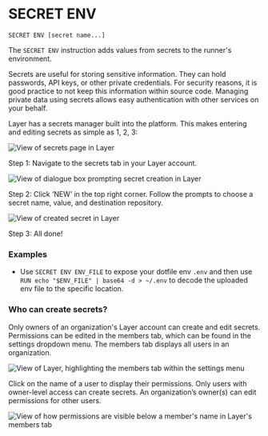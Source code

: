 # SECRET ENV

`SECRET ENV [secret name...]`

 The `SECRET ENV` instruction adds values from secrets to the runner's environment. 

Secrets are useful for storing sensitive information. They can hold passwords, API keys, or other private credentials. For security reasons, it is good practice to not keep this information within source code. Managing private data using secrets allows easy authentication with other services on your behalf.
 
Layer has a secrets manager built into the platform. This makes entering and editing secrets as simple as 1, 2, 3:

![View of secrets page in Layer](/docs/resources/secrets_1.png)

Step 1: Navigate to the secrets tab in your Layer account.

![View of dialogue box prompting secret creation in Layer](/docs/resources/secrets_2.png)

Step 2: Click ‘NEW’ in the top right corner. Follow the prompts to choose a secret name, value, and destination repository. 

![View of created secret in Layer](/docs/resources/secrets_3.png)

Step 3: All done!

### Examples

- Use `SECRET ENV ENV_FILE` to expose your dotfile env `.env` and then use `RUN echo "$ENV_FILE" | base64 -d > ~/.env` to decode the uploaded env file to the specific location.

### Who can create secrets?

Only owners of an organization's Layer account can create and edit secrets. Permissions can be edited in the members tab, which can be found in the settings dropdown menu. The members tab displays all users in an organization. 

![View of Layer, highlighting the members tab within the settings menu](/docs/resources/secrets_4.png)

Click on the name of a user to display their permissions. Only users with owner-level access can create secrets. An organization’s owner(s) can edit permissions for other users.  

![View of how permissions are visible below a member's name in Layer's members tab](/docs/resources/secrets_5.png)
